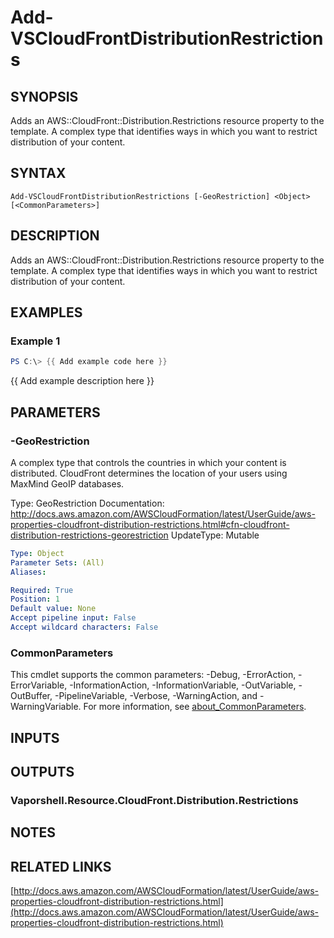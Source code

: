 # Add-VSCloudFrontDistributionRestrictions

## SYNOPSIS
Adds an AWS::CloudFront::Distribution.Restrictions resource property to the template.
A complex type that identifies ways in which you want to restrict distribution of your content.

## SYNTAX

```
Add-VSCloudFrontDistributionRestrictions [-GeoRestriction] <Object> [<CommonParameters>]
```

## DESCRIPTION
Adds an AWS::CloudFront::Distribution.Restrictions resource property to the template.
A complex type that identifies ways in which you want to restrict distribution of your content.

## EXAMPLES

### Example 1
```powershell
PS C:\> {{ Add example code here }}
```

{{ Add example description here }}

## PARAMETERS

### -GeoRestriction
A complex type that controls the countries in which your content is distributed.
CloudFront determines the location of your users using MaxMind GeoIP databases.

Type: GeoRestriction
Documentation: http://docs.aws.amazon.com/AWSCloudFormation/latest/UserGuide/aws-properties-cloudfront-distribution-restrictions.html#cfn-cloudfront-distribution-restrictions-georestriction
UpdateType: Mutable

```yaml
Type: Object
Parameter Sets: (All)
Aliases:

Required: True
Position: 1
Default value: None
Accept pipeline input: False
Accept wildcard characters: False
```

### CommonParameters
This cmdlet supports the common parameters: -Debug, -ErrorAction, -ErrorVariable, -InformationAction, -InformationVariable, -OutVariable, -OutBuffer, -PipelineVariable, -Verbose, -WarningAction, and -WarningVariable. For more information, see [about_CommonParameters](http://go.microsoft.com/fwlink/?LinkID=113216).

## INPUTS

## OUTPUTS

### Vaporshell.Resource.CloudFront.Distribution.Restrictions
## NOTES

## RELATED LINKS

[http://docs.aws.amazon.com/AWSCloudFormation/latest/UserGuide/aws-properties-cloudfront-distribution-restrictions.html](http://docs.aws.amazon.com/AWSCloudFormation/latest/UserGuide/aws-properties-cloudfront-distribution-restrictions.html)

